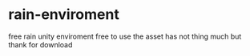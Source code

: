 # rain-enviroment
free rain unity enviroment 
free to use
the asset has not thing much but thank for download
